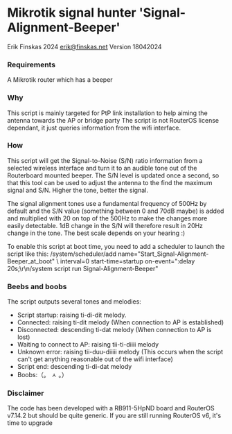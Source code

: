 # Mikrotik signal hunter 'Signal-Alignment-Beeper'
Erik Finskas 2024 <erik@finskas.net>
Version 18042024

### Requirements
A Mikrotik router which has a beeper

### Why
This script is mainly targeted for PtP link installation to help aiming the antenna towards the AP or bridge party
The script is not RouterOS license dependant, it just queries information from the wifi interface.

### How
This script will get the Signal-to-Noise (S/N) ratio information from a selected wireless interface
and turn it to an audible tone out of the Routerboard mounted beeper.
The S/N level is updated once a second, so that this tool can be used to adjust the antenna to
the find the maximum signal and S/N. Higher the tone, better the signal.

The signal alignment tones use a fundamental frequency of 500Hz by default and the S/N value 
(something between 0 and 70dB maybe) is added and multiplied with 20 on top of the 500Hz to make
the changes more easily detectable. 1dB change in the S/N will therefore result in 20Hz change in the tone.
The best scale depends on your hearing :) 

To enable this script at boot time, you need to add a scheduler to launch the script like this:
/system/scheduler/add name="Start_Signal-Alignment-Beeper_at_boot" \ 
interval=0 start-time=startup on-event=":delay 20s;\r\n/system script run Signal-Alignment-Beeper"

### Beebs and boobs
The script outputs several tones and melodies:
* Script startup: raising ti-di-dit melody.
* Connected: raising ti-dit melody (When connection to AP is established)
* Disconnected: descending ti-dat melody (When connection to AP is lost)
* Waiting to connect to AP: raising tii-ti-diiii melody
* Unknown error: raising tii-duu-diiiii melody (This occurs when the script can't get anything reasonable out of the wifi interface)
* Script end: descending ti-di-dat melody
* Boobs:（。 ㅅ 。）

### Disclaimer
The code has been developed with a RB911-5HpND board and RouterOS v7.14.2 but should be quite generic.
If you are still running RouterOS v6, it's time to upgrade
